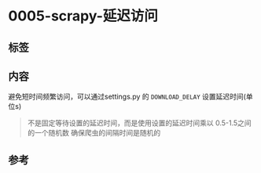 # 0005-scrapy-延迟访问

## 标签

## 内容

避免短时间频繁访问，可以通过settings.py 的 `DOWNLOAD_DELAY` 设置延迟时间(单位s)

> 不是固定等待设置的延迟时间，而是使用设置的延迟时间乘以 0.5-1.5之间的一个随机数
> 确保爬虫的间隔时间是随机的

## 参考
